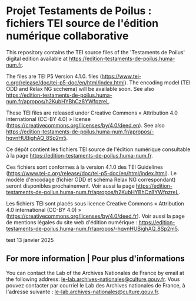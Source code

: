 # Projet Testaments de Poilus : fichiers TEI source de l'édition numérique collaborative

This repository contains the TEI source files of the 'Testaments de Poilus' digital edition available at <https://edition-testaments-de-poilus.huma-num.fr>.

The files are TEI P5 Version 4.1.0. files (<https://www.tei-c.org/release/doc/tei-p5-doc/en/html/index.html>). The encoding model (TEI ODD and Relax NG scchema) will be available soon. See also <https://edition-testaments-de-poilus.huma-num.fr/apropos/h2KubHYBhCz8YWfpzreL>.

These TEI files are released under Creative Commons « Attribution 4.0 international (CC-BY 4.0) » license (<https://creativecommons.org/licenses/by/4.0/deed.en>). See also <https://edition-testaments-de-poilus.huma-num.fr/apropos/-hqvnHUBighAQ_8Sp2m5>.


Ce dépôt contient les fichiers TEI source de l'édition numérique consultable à la page <https://edition-testaments-de-poilus.huma-num.fr>.

Ces fichiers sont conformes à la version 4.1.0 des TEI Guidelines (<https://www.tei-c.org/release/doc/tei-p5-doc/en/html/index.html>). Le modèle d'encodage (fichier ODD et schéma Relax NG correspondant) seront disponibles prochainement. Voir aussi la page <https://edition-testaments-de-poilus.huma-num.fr/apropos/h2KubHYBhCz8YWfpzreL>.

Les fichiers TEI sont placés sous licence Creative Commons « Attribution 4.0 international (CC-BY 4.0) » (<https://creativecommons.org/licenses/by/4.0/deed.fr>). Voir aussi la page de mentions légales du site web d'édition numérique : <https://edition-testaments-de-poilus.huma-num.fr/apropos/-hqvnHUBighAQ_8Sp2m5>.

test 13 janvier 2025

## For more information | Pour plus d'informations

You can contact the Lab of the Archives Nationales de France by email at the following address: <le-lab.archives-nationales@culture.gouv.fr>.
Vous pouvez contacter par courriel le Lab des Archives nationales de France, à l'adresse suivante :  <le-lab.archives-nationales@culture.gouv.fr>.
